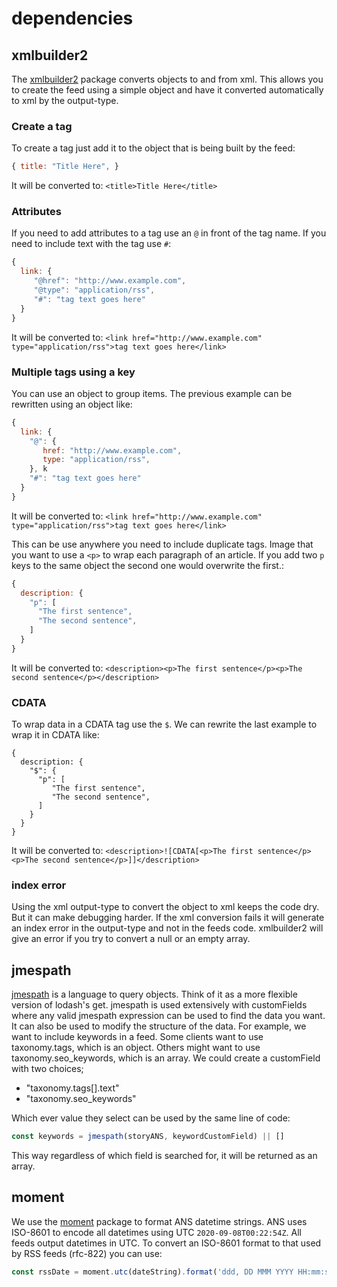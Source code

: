 # dependencies

## xmlbuilder2

The [xmlbuilder2](https://oozcitak.github.io/xmlbuilder2/) package converts objects to and from xml. This allows you to create the feed using a simple object and have it converted automatically to xml by the output-type.

### Create a tag

To create a tag just add it to the object that is being built by the feed:

```javascript
{ title: "Title Here", }
```

It will be converted to:
`<title>Title Here</title>`

### Attributes

If you need to add attributes to a tag use an `@` in front of the tag name. If you need to include text with the tag use `#`:

```javascript
{
  link: {
     "@href": "http://www.example.com",
     "@type": "application/rss",
     "#": "tag text goes here"
  }
}
```

It will be converted to:
`<link href="http://www.example.com" type="application/rss">tag text goes here</link>`

### Multiple tags using a key

You can use an object to group items. The previous example can be rewritten using an object like:

```javascript
{
  link: {
    "@": {
       href: "http://www.example.com",
       type: "application/rss",
    }, k
    "#": "tag text goes here"
  }
}
```

It will be converted to:
`<link href="http://www.example.com" type="application/rss">tag text goes here</link>`

This can be use anywhere you need to include duplicate tags. Image that you want to use a `<p>` to wrap each paragraph of an article. If you add two `p` keys to the same object the second one would overwrite the first.:

```javascript
{
  description: {
    "p": [
      "The first sentence",
      "The second sentence",
    ]
  }
}
```

It will be converted to:
`<description><p>The first sentence</p><p>The second sentence</p></description>`

### CDATA

To wrap data in a CDATA tag use the `$`. We can rewrite the last example to wrap it in CDATA like:

```javscript
{
  description: {
    "$": {
      "p": [
         "The first sentence",
         "The second sentence",
      ]
    }
  }
}
```

It will be converted to:
`<description>![CDATA[<p>The first sentence</p><p>The second sentence</p>]]</description>`

### index error

Using the xml output-type to convert the object to xml keeps the code dry. But it can make debugging harder. If the xml conversion fails it will generate an index error in the output-type and not in the feeds code. xmlbuilder2 will give an error if you try to convert a null or an empty array.

## jmespath

[jmespath](https://jmespath.org/) is a language to query objects. Think of it as a more flexible version of lodash's get. jmespath is used extensively with customFields where any valid jmespath expression can be used to find the data you want. It can also be used to modify the structure of the data. For example, we want to include keywords in a feed. Some clients want to use taxonomy.tags, which is an object. Others might want to use taxonomy.seo_keywords, which is an array. We could create a customField with two choices;

- "taxonomy.tags[].text"
- "taxonomy.seo_keywords"

Which ever value they select can be used by the same line of code:

```javascript
const keywords = jmespath(storyANS, keywordCustomField) || []
```

This way regardless of which field is searched for, it will be returned as an array.

## moment

We use the [moment](https://momentjs.com/) package to format ANS datetime strings. ANS uses ISO-8601 to encode all datetimes using UTC `2020-09-08T00:22:54Z`. All feeds output datetimes in UTC. To convert an ISO-8601 format to that used by RSS feeds (rfc-822) you can use:

```javascript
const rssDate = moment.utc(dateString).format('ddd, DD MMM YYYY HH:mm:ss ZZ')
```

